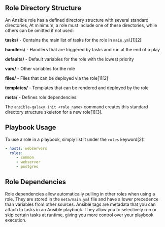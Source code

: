 
## Role Directory Structure

An Ansible role has a defined directory structure with several standard directories, At minimum, a role must include one of these directories, while others can be omitted if not used:

**tasks/** - Contains the main list of tasks for the role in `main.yml`[1][2]

**handlers/** - Handlers that are triggered by tasks and run at the end of a play

**defaults/** - Default variables for the role with the lowest priority

**vars/** - Other variables for the role

**files/** - Files that can be deployed via the role[1][2]

**templates/** - Templates that can be rendered and deployed by the role

**meta/** - Defines role dependencies

The `ansible-galaxy init <role_name>` command creates this standard directory structure skeleton for a new role[1][3].

## Playbook Usage

To use a role in a playbook, simply list it under the `roles` keyword[2]:

```yaml
- hosts: webservers
  roles:
     - common
     - webserver
     - postgres
```


## Role Dependencies

Role dependencies allow automatically pulling in other roles when using a role. They are stored in the `meta/main.yml` file and have a lower precedence than variables from other sources.
Ansible tags are metadata that you can attach to tasks in an Ansible playbook. They allow you to selectively run or skip certain tasks at runtime, giving you more control over your playbook execution.